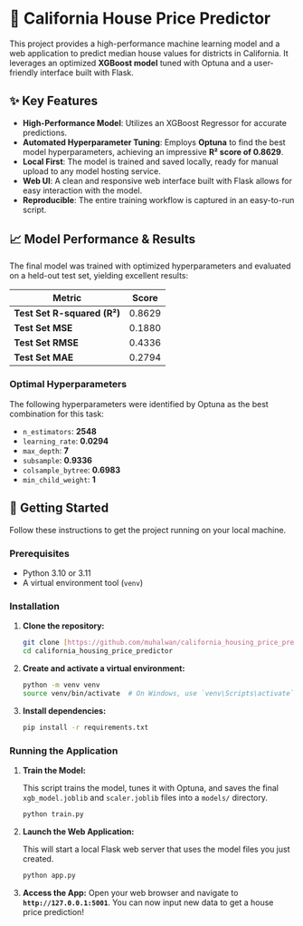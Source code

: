 # 🏡 California House Price Predictor

This project provides a high-performance machine learning model and a web application to predict median house values for districts in California. It leverages an optimized **XGBoost model** tuned with Optuna and a user-friendly interface built with Flask.

## ✨ Key Features

-   **High-Performance Model**: Utilizes an XGBoost Regressor for accurate predictions.
-   **Automated Hyperparameter Tuning**: Employs **Optuna** to find the best model hyperparameters, achieving an impressive **R² score of 0.8629**.
-   **Local First**: The model is trained and saved locally, ready for manual upload to any model hosting service.
-   **Web UI**: A clean and responsive web interface built with Flask allows for easy interaction with the model.
-   **Reproducible**: The entire training workflow is captured in an easy-to-run script.

## 📈 Model Performance & Results

The final model was trained with optimized hyperparameters and evaluated on a held-out test set, yielding excellent results:

| Metric                          | Score  |
| ------------------------------- | ------ |
| **Test Set R-squared (R²)** | 0.8629 |
| **Test Set MSE** | 0.1880 |
| **Test Set RMSE** | 0.4336 |
| **Test Set MAE** | 0.2794 |

### Optimal Hyperparameters

The following hyperparameters were identified by Optuna as the best combination for this task:

-   `n_estimators`: **2548**
-   `learning_rate`: **0.0294**
-   `max_depth`: **7**
-   `subsample`: **0.9336**
-   `colsample_bytree`: **0.6983**
-   `min_child_weight`: **1**

## 🚀 Getting Started

Follow these instructions to get the project running on your local machine.

### Prerequisites

-   Python 3.10 or 3.11
-   A virtual environment tool (`venv`)

### Installation

1.  **Clone the repository:**
    ```bash
    git clone [https://github.com/muhalwan/california_housing_price_predictor.git](https://github.com/muhalwan/california_housing_price_predictor.git)
    cd california_housing_price_predictor
    ```

2.  **Create and activate a virtual environment:**
    ```bash
    python -m venv venv
    source venv/bin/activate  # On Windows, use `venv\Scripts\activate`
    ```

3.  **Install dependencies:**
    ```bash
    pip install -r requirements.txt
    ```

### Running the Application

1.  **Train the Model:**

    This script trains the model, tunes it with Optuna, and saves the final `xgb_model.joblib` and `scaler.joblib` files into a `models/` directory.
    ```bash
    python train.py
    ```

2.  **Launch the Web Application:**

    This will start a local Flask web server that uses the model files you just created.
    ```bash
    python app.py
    ```

3.  **Access the App:**
    Open your web browser and navigate to **`http://127.0.0.1:5001`**. You can now input new data to get a house price prediction!
